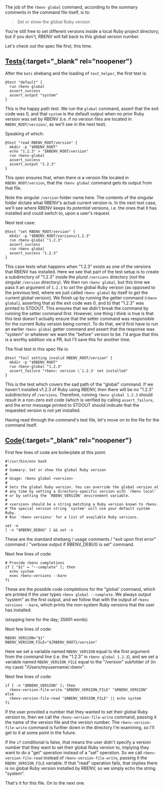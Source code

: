 The job of the `rbenv global` command, according to the summary comments in the command file itself, is to:

> Set or show the global Ruby version

You're still free to set different versions inside a local Ruby project directory, but if you don't, RBENV will fall back to this global version number.

Let's check out the spec file first, this time.

## [Tests](https://github.com/rbenv/rbenv/blob/c4395e58201966d9f90c12bd6b7342e389e7a4cb/test/global.bats){:target="_blank" rel="noopener"}

After the `bats` shebang and the loading of `test_helper`, the first test is:

```
@test "default" {
  run rbenv global
  assert_success
  assert_output "system"
}
```

This is the happy path test.  We run the `global` command, assert that the exit code was 0, and that `system` is the default output when no prior Ruby version was set by RBENV (i.e. if no version files are located in `RBENV_ROOT/version/`, as we'll see in the next test).

Speaking of which:

```
@test "read RBENV_ROOT/version" {
  mkdir -p "$RBENV_ROOT"
  echo "1.2.3" > "$RBENV_ROOT/version"
  run rbenv-global
  assert_success
  assert_output "1.2.3"
}
```

This spec ensures that, when there *is* a version file located in `RBENV_ROOT/version`, that the `rbenv global` command gets its output from that file.

Note the singular `/version` folder name here.  The contents of the singular folder dictate what RBENV's actual current version is.  In the next test case, we'll see where RBENV keeps its *potential* versions, i.e. the ones that it has installed and could switch to, upon a user's request.

Next test case:

```
@test "set RBENV_ROOT/version" {
  mkdir -p "$RBENV_ROOT/versions/1.2.3"
  run rbenv-global "1.2.3"
  assert_success
  run rbenv global
  assert_success "1.2.3"
}
```

This case tests what happens when "1.2.3" exists as one of the versions that RBENV has installed.  Here we see that part of the test setup is to create a subdirectory of "1.2.3" inside the *plural* `/versions` directory (*not* the singular `/version` directory).  We then run `rbenv global`, but this time we pass it an argument of `1.2.3` to *set* the global Ruby version (as opposed to the previous test, where we just called `rbenv global` by itself to *get* the current global version).  We finish up by running the getter command (`rbenv global`), asserting that a) the exit code was 0, and b) that "1.2.3" was printed to STDOUT.  This ensures that we didn't break the command by running the setter command first.  However, one thing I *think* is true is that this test doesn't actually ensure that the setter command was responsible for the current Ruby version being correct.  To do that, we'd first have to run an earlier `rbenv global` getter command and assert that the response was "system" or whatever we want the "before" version to be.  I'd argue that this is a worthy addition via a PR, but I'll save this for another time.

The final test in this spec file is:

```
@test "fail setting invalid RBENV_ROOT/version" {
  mkdir -p "$RBENV_ROOT"
  run rbenv-global "1.2.3"
  assert_failure "rbenv: version \`1.2.3' not installed"
}
```

This is the test which covers the sad path of the "global" command.  If we haven't installed v1.2.3 of Ruby using RBENV, then there will be no "1.2.3" subdirectory of `/versions`.  Therefore, running `rbenv global 1.2.3` should result in a non-zero exit code (which is verified by calling `assert_failure`, and the error message printed to STDOUT should indicate that the requested version is not yet installed.

Having read through the command's test file, let's move on to the file for the command itself.

## [Code](https://github.com/rbenv/rbenv/blob/c4395e58201966d9f90c12bd6b7342e389e7a4cb/libexec/rbenv-global){:target="_blank" rel="noopener"}

First few lines of code are boilerplate at this point:

```
#!/usr/bin/env bash
#
# Summary: Set or show the global Ruby version
#
# Usage: rbenv global <version>
#
# Sets the global Ruby version. You can override the global version at
# any time by setting a directory-specific version with `rbenv local'
# or by setting the `RBENV_VERSION' environment variable.
#
# <version> should be a string matching a Ruby version known to rbenv.
# The special version string `system' will use your default system Ruby.
# Run `rbenv versions' for a list of available Ruby versions.

set -e
[ -n "$RBENV_DEBUG" ] && set -x
```

These are the standard shebang / usage comments / "exit upon first error" command / "verbose output if RBENV_DEBUG is set" command.

Next few lines of code:

```
# Provide rbenv completions
if [ "$1" = "--complete" ]; then
  echo system
  exec rbenv-versions --bare
fi
```

These are the possible code completions for the "global' command, which are printed if the user types `rbenv global --complete`.  We always output "system" as the first output, and we follow that with the output of `rbenv versions --bare`, which prints the non-system Ruby versions that the user has installed.

(stopping here for the day; 35691 words)

Next few lines of code:

```
RBENV_VERSION="$1"
RBENV_VERSION_FILE="${RBENV_ROOT}/version"
```

Here we set a variable named `RBENV_VERSION` equal to the first argument from the command line (i.e. the "1.2.3" in `rbenv global 1.2.3`), and we set a variable named `RBENV_VERSION_FILE` equal to the "/version" subfolder of (in my case) "/Users/myusername/.rbenv".

Next few lines of code:

```
if [ -n "$RBENV_VERSION" ]; then
  rbenv-version-file-write "$RBENV_VERSION_FILE" "$RBENV_VERSION"
else
  rbenv-version-file-read "$RBENV_VERSION_FILE" || echo system
fi
```

If the user provided a number that they wanted to set their global Ruby version to, then we call the `rbenv-version-file-write` command, passing it the name of the version file and the version number.  The `rbenv-version-file-write` command is further down in the directory I'm examining, so I'll get to it at some point in the future.

If the `if` conditional is false, that means the user didn't specify a version number that they want to set their global Ruby version to, implying they want to do a "get" operation instead of a "set" operation.  So we call `rbenv-version-file-read` instead of `rbenv-version-file-write`, passing it the `RBENV_VERSION_FILE` variable.  If that "read" operation fails, that implies there is no global Ruby version installed by RBENV, so we simply echo the string "system".

That's it for this file.  On to the next one.
